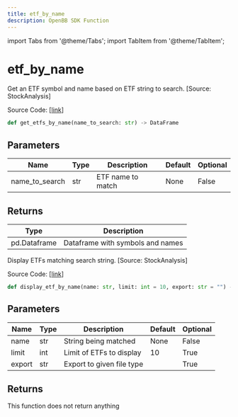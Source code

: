 ```yaml
---
title: etf_by_name
description: OpenBB SDK Function
---
```


import Tabs from '@theme/Tabs';
import TabItem from '@theme/TabItem';

# etf_by_name

<Tabs>
<TabItem value="model" label="Model" default>

Get an ETF symbol and name based on ETF string to search. [Source: StockAnalysis]

Source Code: [[link](https://github.com/OpenBB-finance/OpenBBTerminal/tree/main/openbb_terminal/etf/stockanalysis_model.py#L132)]

```python
def get_etfs_by_name(name_to_search: str) -> DataFrame
```
## Parameters

| Name | Type | Description | Default | Optional |
| ---- | ---- | ----------- | ------- | -------- |
| name_to_search | str | ETF name to match | None | False |

## Returns

| Type | Description |
| ---- | ----------- |
| pd.Dataframe | Dataframe with symbols and names |



</TabItem>
<TabItem value="view" label="View">

Display ETFs matching search string. [Source: StockAnalysis]

Source Code: [[link](https://github.com/OpenBB-finance/OpenBBTerminal/tree/main/openbb_terminal/etf/stockanalysis_view.py#L99)]

```python
def display_etf_by_name(name: str, limit: int = 10, export: str = "") -> None
```
## Parameters

| Name | Type | Description | Default | Optional |
| ---- | ---- | ----------- | ------- | -------- |
| name | str | String being matched | None | False |
| limit | int | Limit of ETFs to display | 10 | True |
| export | str | Export to given file type |  | True |

## Returns

This function does not return anything



</TabItem>
</Tabs>